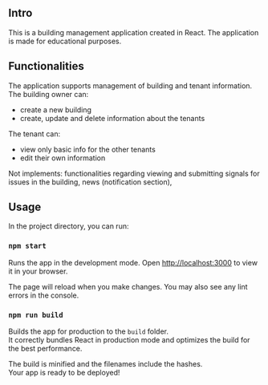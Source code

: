 ## Intro

This is a building management application created in React. The application is made for educational purposes.

## Functionalities
The application supports management of building and tenant information. 
The building owner can:
- create a new building
- create, update and delete information about the tenants

The tenant can:
- view only basic info for the other tenants
- edit their own information

Not implements: functionalities regarding viewing and submitting signals for issues in the building, news (notification section), 

## Usage

In the project directory, you can run:

### `npm start`

Runs the app in the development mode.
Open [http://localhost:3000](http://localhost:3000) to view it in your browser.

The page will reload when you make changes.
You may also see any lint errors in the console.

### `npm run build`

Builds the app for production to the `build` folder.\
It correctly bundles React in production mode and optimizes the build for the best performance.

The build is minified and the filenames include the hashes.\
Your app is ready to be deployed!